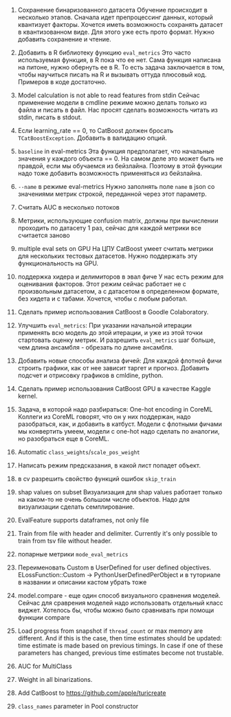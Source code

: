 1. Сохранение бинаризованного датасета
Обучение происходит в несколько этапов. Сначала идет препроцессинг данных, который квантизует факторы.
Хочется иметь возможность сохранять датасет в квантизованном виде. Для этого уже есть прото формат.
Нужно добавить сохранение и чтение.

2. Добавить в R библиотеку функцию `eval_metrics`
Это часто используемая функция, в R пока что ее нет. Сама функция написана на питоне, нужно обернуть ее в R.
То есть задача заключается в том, чтобы научиться писать на R и вызывать оттуда плюсовый код. Примеров в коде достаточно.

3. Model calculation is not able to read features from stdin
Сейчас применение модели в cmdline режиме можно делать только из файла и писать в файл.
Нас просят сделать возможность читать из stdin, писать в stdout.

4. Если learning_rate == 0, то CatBoost должен бросать `TCatBoostException`.
Добавить в валидацию опций.

5. `baseline` in eval-metrics
Эта функция предполагает, что начальные значения у каждого объекта == 0.
На самом деле это может быть не правдой, если мы обучаемся из бейзлайна.
Поэтому в этой функции надо тоже добавить возможность применяться из бейзлайна.

6. `--name` в режиме eval-metrics
Нужно заполнять поле `name` в json со значениями метрик строкой, переданной через этот параметр.

7. Считать AUC в несколько потоков

8. Метрики, использующие confusion matrix, должны при вычислении проходить по датасету 1 раз, сейчас для каждой метрики все считается заново

9. multiple eval sets on GPU
На ЦПУ CatBoost умеет считать метрики для нескольких тестовых датасетов.
Нужно поддержать эту функциональность на GPU.

10. поддержка хидера и делимиторов в эвал фиче
У нас есть режим для оценивания факторов. Этот режим сейчас работает не с произвольным датасетом, а с датасетом в определенном формате, без хидета и с табами. Хочется, чтобы с любым работал.

11. Сделать пример использования CatBoost в Goodle Colaboratory.

12. Улучшить `eval_metrics`:
При указании начальной итерации применять всю модель до этой итерации, и уже из этой точки стартовать оценку метрик.
И разрешить `eval_metrics` шаг больше, чем длина ансамбля - обрезать по длине ансамбля.

13. Добавить новые способы анализа фичей:
Для каждой флотной фичи строить графики, как от нее зависит таргет и прогноз. Добавить подсчет и отрисовку графиков в cmldine, python.

14. Сделать пример использования CatBoost GPU в качестве Kaggle kernel.

15. Задача, в которой надо разбираться:
One-hot encoding in CoreML
Коллеги из CoreML говорят, что он у них поддержан, надо разобраться, как, и добавить в катбуст.
Модели с флотными фичами мы конвертить умеем, модели с one-hot надо сделать по аналогии, но разобраться еще в CoreML.

16. Automatic `class_weights`/`scale_pos_weight` 

17. Написать режим предсказания, в какой лист попадет объект.

18. в cv разрешить свойство функций ошибок `skip_train`

19. shap values on subset
Визуализация для shap values работает только на каком-то не очень большом числе объектов. Надо для визуализации сделать семплирование.

20. EvalFeature supports dataframes, not only file

21. Train from file with header and delimiter. Currently it's only possible to train from tsv file without header.

22. попарные метрики `mode_eval_metrics`

23. Переименовать Custom в UserDefined
for user defined objectives.
ELossFunction::Custom -> PythonUserDefinedPerObject и в туториале в названии и описании кастом убрать тоже

24. model.compare - еще один способ визуального сравнения моделей. Сейчас для сраврения моделей надо использовать отдельный класс виджет. Хотелось бы, чтобы можно было сравнивать при помощи функции compare

25. Load progress from snapshot if `thread_count` or max memory are different.
And if this is the case, then time estimates should be updated: time estimate is made based on previous timings. In case if one of these parameters has changed, previous time estimates become not trustable.

26. AUC for MultiClass

27. Weight in all binarizations.

28. Add CatBoost to https://github.com/apple/turicreate

29. `class_names` parameter in Pool constructor
